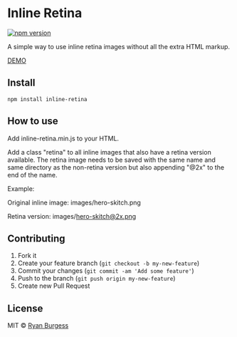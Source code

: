 Inline Retina
==============

[![npm version](https://badge.fury.io/js/inline-retina.svg)](http://badge.fury.io/js/inline-retina)

A simple way to use inline retina images without all the extra HTML markup.

[DEMO](http://htmlpreview.github.io/?https://github.com/ryanburgess/inline-retina/master/index.html)

## Install
	npm install inline-retina


## How to use

Add inline-retina.min.js to your HTML.

Add a class "retina" to all inline images that also have a retina version available. The retina image needs to be saved with the same name and same directory as the non-retina version but also appending "@2x" to the end of the name.

Example:

Original inline image: images/hero-skitch.png

Retina version: images/hero-skitch@2x.png

## Contributing

1. Fork it
2. Create your feature branch (`git checkout -b my-new-feature`)
3. Commit your changes (`git commit -am 'Add some feature'`)
4. Push to the branch (`git push origin my-new-feature`)
5. Create new Pull Request

## License
MIT © [Ryan Burgess](http://github.com/ryanburgess)